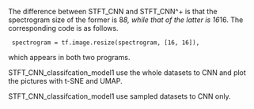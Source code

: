 The difference between STFT_CNN and STFT_CNN^+ is that the spectrogram size of the former is 8*8, while that of the latter is 16*16. The corresponding code is as follows. 
 ```
  spectrogram = tf.image.resize(spectrogram, [16, 16]), 
  ```
which appears in both two programs. 

STFT_CNN_classifcation_model1 use the whole datasets to CNN and plot the pictures with t-SNE and UMAP. 

STFT_CNN_classifcation_model1 use sampled datasets to CNN only. 
